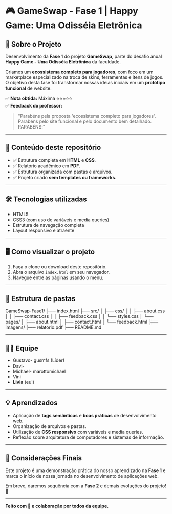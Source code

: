 # 🎮 GameSwap - Fase 1 | Happy Game: Uma Odisséia Eletrônica

## 🚀 Sobre o Projeto

Desenvolvimento da **Fase 1** do projeto **GameSwap**, parte do desafio anual **Happy Game - Uma Odisséia Eletrônica** da faculdade.

Criamos um **ecossistema completo para jogadores**, com foco em um marketplace especializado na troca de skins, ferramentas e itens de jogos. O objetivo desta fase foi transformar nossas ideias iniciais em um **protótipo funcional** de website.

✅ **Nota obtida:** Máxima ⭐⭐⭐⭐⭐  
✅ **Feedback do professor:**  
> "Parabéns pela proposta 'ecossistema completo para jogadores'. Parabéns pelo site funcional e pelo documento bem detalhado. PARABÉNS!"

---

## 📄 Conteúdo deste repositório

- ✅ Estrutura completa em **HTML** e **CSS**.
- ✅ Relatório acadêmico em **PDF**.
- ✅ Estrutura organizada com pastas e arquivos.
- ✅ Projeto criado **sem templates ou frameworks**.

---

## 🛠️ Tecnologias utilizadas

- HTML5
- CSS3 (com uso de variáveis e media queries)
- Estrutura de navegação completa
- Layout responsivo e atraente

---

## 🖥️ Como visualizar o projeto

1. Faça o clone ou download deste repositório.
2. Abra o arquivo `index.html` em seu navegador.
3. Navegue entre as páginas usando o menu.

---

## 📁 Estrutura de pastas

GameSwap-Fase1/
├── index.html
├── src/
│ ├── css/
│ │ ├── about.css
│ │ ├── contact.css
│ │ ├── feedback.css
│ │ └── styles.css
│ └── pages/
│ ├── about.html
│ ├── contact.html
│ └── feedback.html
├── imagens/
├── relatorio.pdf
├── README.md


---

## 👩‍💻 Equipe

- Gustavo- gusmfs (Líder)  
- Davi-   
- Michael- marottomichael
- Vini  
- **Livia** (eu!)

---

## 💡 Aprendizados

- Aplicação de **tags semânticas** e **boas práticas** de desenvolvimento web.
- Organização de arquivos e pastas.
- Utilização de **CSS responsivo** com variáveis e media queries.
- Reflexão sobre arquitetura de computadores e sistemas de informação.

---

## 📝 Considerações Finais

Este projeto é uma demonstração prática do nosso aprendizado na **Fase 1** e marca o início de nossa jornada no desenvolvimento de aplicações web.

Em breve, daremos sequência com a **Fase 2** e demais evoluções do projeto! 🚀

---

**Feito com 💙 e colaboração por todos da equipe.**
